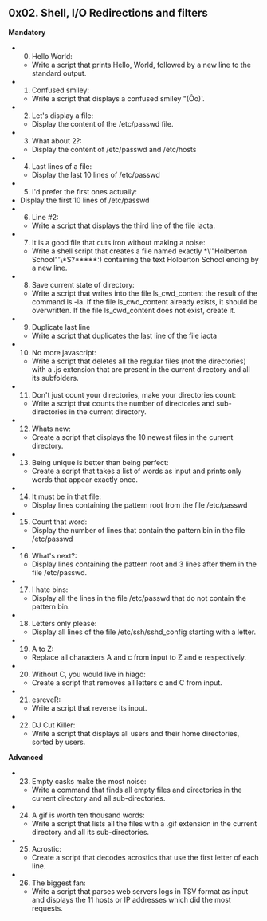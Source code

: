## 0x02. Shell, I/O Redirections and filters

**Mandatory**

- 0. Hello World:
  - Write a script that prints Hello, World, followed by a new line to the standard output.
- 1. Confused smiley:
  - Write a script that displays a confused smiley "(Ôo)'.
- 2. Let's display a file:
  -  Display the content of the /etc/passwd file.
- 3. What about 2?:
  - Display the content of /etc/passwd and /etc/hosts
- 4. Last lines of a file:
  - Display the last 10 lines of /etc/passwd
- 5. I'd prefer the first ones actually:
 - Display the first 10 lines of /etc/passwd
- 6. Line #2:
  - Write a script that displays the third line of the file iacta.
- 7. It is a good file that cuts iron without making a noise:
  - Write a shell script that creates a file named exactly \*\\'"Holberton School"\'\\*$\?\*\*\*\*\*:) containing the text Holberton School ending by a new line.
- 8. Save current state of directory:
  - Write a script that writes into the file ls_cwd_content the result of the command ls -la. If the file ls_cwd_content already exists, it should be overwritten. If the file ls_cwd_content does not exist, create it.
- 9. Duplicate last line
  - Write a script that duplicates the last line of the file iacta
- 10. No more javascript:
  - Write a script that deletes all the regular files (not the directories) with a .js extension that are present in the current directory and all its subfolders.
- 11. Don't just count your directories, make your directories count:
  - Write a script that counts the number of directories and sub-directories in the current directory.
- 12. Whats new:
  - Create a script that displays the 10 newest files in the current directory.
- 13. Being unique is better than being perfect:
  - Create a script that takes a list of words as input and prints only words that appear exactly once.
- 14. It must be in that file:
  - Display lines containing the pattern root from the file /etc/passwd
- 15. Count that word:
  - Display the number of lines that contain the pattern bin in the file /etc/passwd
- 16. What's next?:
  - Display lines containing the pattern root and 3 lines after them in the file /etc/passwd.
- 17. I hate bins:
  - Display all the lines in the file /etc/passwd that do not contain the pattern bin.
- 18. Letters only please:
  - Display all lines of the file /etc/ssh/sshd_config starting with a letter.
- 19. A to Z:
  - Replace all characters A and c from input to Z and e respectively.
- 20. Without C, you would live in hiago:
  - Create a script that removes all letters c and C from input.
- 21. esreveR:
  - Write a script that reverse its input.
- 22. DJ Cut Killer:
  - Write a script that displays all users and their home directories, sorted by users.

**Advanced**

- 23. Empty casks make the most noise:
  - Write a command that finds all empty files and directories in the current directory and all sub-directories.
- 24. A gif is worth ten thousand words:
  - Write a script that lists all the files with a .gif extension in the current directory and all its sub-directories.
- 25. Acrostic:
  - Create a script that decodes acrostics that use the first letter of each line.
- 26. The biggest fan:
  - Write a script that parses web servers logs in TSV format as input and displays the 11 hosts or IP addresses which did the most requests.
